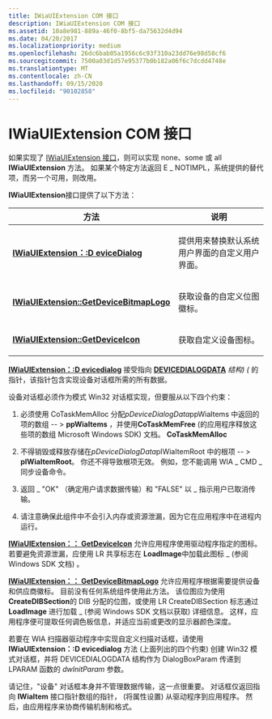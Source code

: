 ```yaml
---
title: IWiaUIExtension COM 接口
description: IWiaUIExtension COM 接口
ms.assetid: 10a8e981-889a-46f0-8bf5-da75632d4d94
ms.date: 04/20/2017
ms.localizationpriority: medium
ms.openlocfilehash: 26dc6bab05a1956c6c93f310a23dd76e98d58cf6
ms.sourcegitcommit: 7500a03d1d57e95377b0b182a06f6c7dcdd4748e
ms.translationtype: MT
ms.contentlocale: zh-CN
ms.lasthandoff: 09/15/2020
ms.locfileid: "90102858"
---
```

# <a name="iwiauiextension-com-interface"></a>IWiaUIExtension COM 接口





如果实现了 [IWiaUIExtension 接口](/previous-versions/windows/hardware/drivers/ff545078(v=vs.85))，则可以实现 none、some 或 all **IWiaUIExtension** 方法。 如果某个特定方法返回 E \_ NOTIMPL，系统提供的替代项，而另一个可用，则改用。

**IWiaUIExtension**接口提供了以下方法：

<table>
<colgroup>
<col width="50%" />
<col width="50%" />
</colgroup>
<thead>
<tr class="header">
<th>方法</th>
<th>说明</th>
</tr>
</thead>
<tbody>
<tr class="odd">
<td><p><a href="/previous-versions/windows/hardware/drivers/ff545069(v=vs.85)" data-raw-source="[&lt;strong&gt;IWiaUIExtension::DeviceDialog&lt;/strong&gt;](/previous-versions/windows/hardware/drivers/ff545069(v=vs.85))"><strong>IWiaUIExtension：:D eviceDialog</strong></a></p></td>
<td><p>提供用来替换默认系统用户界面的自定义用户界面。</p></td>
</tr>
<tr class="even">
<td><p><a href="/previous-versions/windows/hardware/drivers/ff545073(v=vs.85)" data-raw-source="[&lt;strong&gt;IWiaUIExtension::GetDeviceBitmapLogo&lt;/strong&gt;](/previous-versions/windows/hardware/drivers/ff545073(v=vs.85))"><strong>IWiaUIExtension::GetDeviceBitmapLogo</strong></a></p></td>
<td><p>获取设备的自定义位图徽标。</p></td>
</tr>
<tr class="odd">
<td><p><a href="/previous-versions/windows/hardware/drivers/ff545075(v=vs.85)" data-raw-source="[&lt;strong&gt;IWiaUIExtension::GetDeviceIcon&lt;/strong&gt;](/previous-versions/windows/hardware/drivers/ff545075(v=vs.85))"><strong>IWiaUIExtension::GetDeviceIcon</strong></a></p></td>
<td><p>获取自定义设备图标。</p></td>
</tr>
</tbody>
</table>

 

[**IWiaUIExtension：:D evicedialog**](/previous-versions/windows/hardware/drivers/ff545069(v=vs.85)) 接受指向 [**DEVICEDIALOGDATA**](/windows-hardware/drivers/ddi/wiadevd/ns-wiadevd-tagdevicedialogdata) *结构)  (* 的指针，该指针包含实现设备对话框所需的所有数据。

设备对话框必须作为模式 Win32 对话框实现，但要服从以下四个约束：

1.  必须使用 CoTaskMemAlloc 分配*pDeviceDialogData*ppWiaItems 中返回的项的数组 -- &gt; **ppWiaItems** ，并使用**CoTaskMemFree** (的应用程序释放这些项的数组 Microsoft Windows SDK) 文档。 **CoTaskMemAlloc**

2.  不得销毁或释放存储在*pDeviceDialogData*pIWiaItemRoot 中的根项  -- &gt; **pIWiaItemRoot**。 你还不得导致根项无效。 例如，您不能调用 WIA \_ CMD \_ 同步设备命令。

3.  返回 \_ "OK" （确定用户请求数据传输）和 "FALSE" 以 \_ 指示用户已取消传输。

4.  请注意确保此组件中不会引入内存或资源泄漏，因为它在应用程序中在进程内运行。

[**IWiaUIExtension：： GetDeviceIcon**](/previous-versions/windows/hardware/drivers/ff545075(v=vs.85)) 允许应用程序使用驱动程序指定的图标。 若要避免资源泄漏，应使用 LR 共享标志在 **LoadImage**中加载此图标 \_ (参阅 Windows SDK 文档) 。

[**IWiaUIExtension：： GetDeviceBitmapLogo**](/previous-versions/windows/hardware/drivers/ff545073(v=vs.85)) 允许应用程序根据需要提供设备和供应商徽标。 目前没有任何系统组件使用此方法。 该位图应为使用 **CreateDIBSection**的 DIB 分配的位图，或使用 LR CreateDIBSection 标志通过 **LoadImage** 进行加载 \_ (参阅 Windows SDK 文档以获取) 详细信息。 这样，应用程序便可提取任何调色板信息，并适应当前或更改的显示器颜色深度。

若要在 WIA 扫描器驱动程序中实现自定义扫描对话框，请使用 **IWiaUIExtension：:D evicedialog** 方法 (上面列出的四个约束) 创建 Win32 模式对话框，并将 DEVICEDIALOGDATA 结构作为 DialogBoxParam 传递到 LPARAM 函数的 *dwInitParam* 参数。

请记住，"设备" 对话框本身并不管理数据传输，这一点很重要。 对话框仅返回指向 **IWiaItem** 接口指针数组的指针， (将属性设置) 从驱动程序到应用程序。 然后，由应用程序来协商传输机制和格式。

